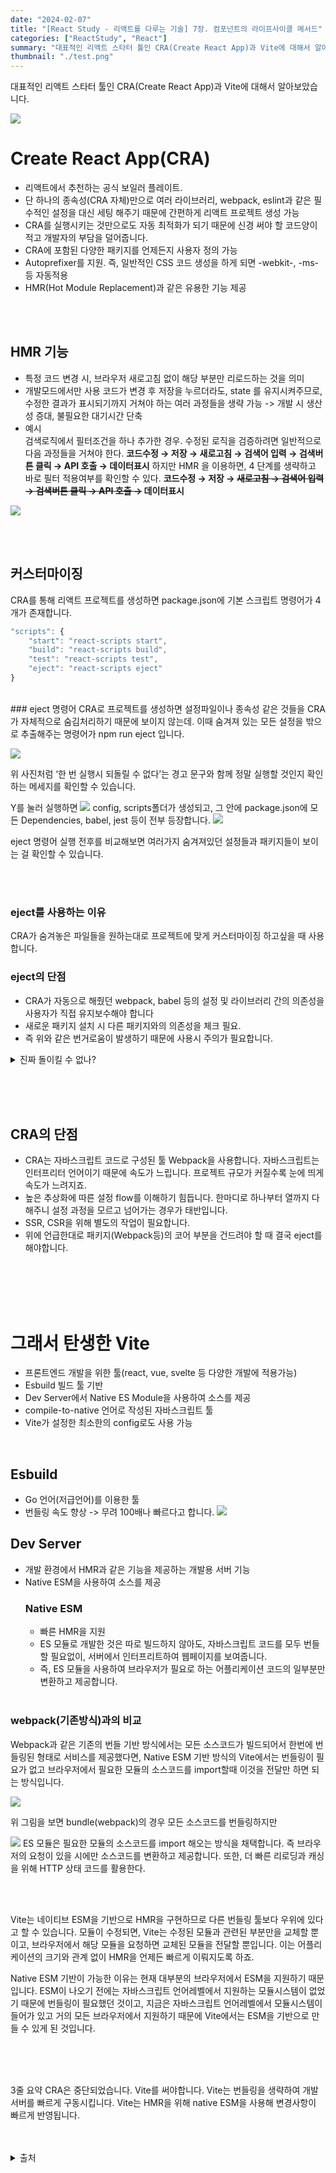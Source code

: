 ```yaml
---
date: "2024-02-07"
title: "[React Study - 리액트를 다루는 기술] 7장. 컴포넌트의 라이프사이클 메서드"
categories: ["ReactStudy", "React"]
summary: "대표적인 리액트 스타터 툴인 CRA(Create React App)과 Vite에 대해서 알아보았습니다. "
thumbnail: "./test.png"
---
```


대표적인 리액트 스타터 툴인 CRA(Create React App)과 Vite에 대해서 알아보았습니다.

![](https://velog.velcdn.com/images/dogmnil2007/post/621e53fd-8d35-4768-8924-eaf1a54cbdb2/image.png)

# Create React App(CRA)

- 리액트에서 추천하는 공식 보일러 플레이트.
- 단 하나의 종속성(CRA 자체)만으로 여러 라이브러리, webpack, eslint과 같은 필수적인 설정을 대신 세팅 해주기 때문에 간편하게 리액트 프로젝트 생성 가능
- CRA를 실행시키는 것만으로도 자동 최적화가 되기 때문에 신경 써야 할 코드양이 적고 개발자의 부담을 덜어줍니다.
- CRA에 포함된 다양한 패키지를 언제든지 사용자 정의 가능
- Autoprefixer를 지원. 즉, 일반적인 CSS 코드 생성을 하게 되면 -webkit-, -ms- 등 자동적용
- HMR(Hot Module Replacement)과 같은 유용한 기능 제공

<BR><BR>

## HMR 기능

- 특정 코드 변경 시, 브라우저 새로고침 없이 해당 부분만 리로드하는 것을 의미
- 개발모드에서만 사용
  코드가 변경 후 저장을 누르더라도, state 를 유지시켜주므로, 수정한 결과가 표시되기까지 거쳐야 하는 여러 과정들을 생략 가능 -> 개발 시 생산성 증대, 불필요한 대기시간 단축
- 예시  
  검색로직에서 필터조건을 하나 추가한 경우. 수정된 로직을 검증하려면 일반적으로 다음 과정들을 거쳐야 한다.
  **코드수정 → 저장 → 새로고침 → 검색어 입력 → 검색버튼 클릭 → API 호출 → 데이터표시**
  하지만 HMR 을 이용하면, 4 단계를 생략하고 바로 필터 적용여부를 확인할 수 있다.
  **코드수정 → 저장 → ~~새로고침 → 검색어 입력 → 검색버튼 클릭 → API 호출 →~~ 데이터표시**

![](https://velog.velcdn.com/images/dogmnil2007/post/c57933a0-d997-493b-bd8d-0cedb744b0ba/image.png)

<BR><BR>

## 커스터마이징

CRA를 통해 리액트 프로젝트를 생성하면 package.json에 기본 스크립트 명령어가 4개가 존재합니다.

```js
"scripts": {
    "start": "react-scripts start",
    "build": "react-scripts build",
    "test": "react-scripts test",
    "eject": "react-scripts eject"
}
```

  <BR>
### eject 명령어
CRA로 프로젝트를 생성하면 설정파일이나 종속성 같은 것들을 CRA가 자체적으로 숨김처리하기 때문에 보이지 않는데. 이때 숨겨져 있는 모든 설정을 밖으로 추출해주는 명령어가 npm run eject 입니다.

![](https://velog.velcdn.com/images/dogmnil2007/post/b6a910e8-b1d4-4280-811c-a1a4c69d9a36/image.png)

위 사진처럼 ‘한 번 실행시 되돌릴 수 없다’는 경고 문구와 함께 정말 실행할 것인지 확인하는 메세지를 확인할 수 있습니다.
<BR>

Y를 눌러 실행하면
![](https://velog.velcdn.com/images/dogmnil2007/post/738737ea-5e08-492c-bbb5-2efc25ef68e9/image.png)
config, scripts폴더가 생성되고, 그 안에 package.json에 모든 Dependencies, babel, jest 등이 전부 등장합니다.
![](https://velog.velcdn.com/images/dogmnil2007/post/4430abfd-f2dc-41f7-ba41-574b9565b9bd/image.png)

eject 명령어 실행 전후를 비교해보면 여러가지 숨겨져있던 설정들과 패키지들이 보이는 걸 확인할 수 있습니다.

<BR><BR>

### eject를 사용하는 이유

CRA가 숨겨놓은 파일들을 원하는대로 프로젝트에 맞게 커스터마이징 하고싶을 때 사용합니다.

### eject의 단점

- CRA가 자동으로 해줬던 webpack, babel 등의 설정 및 라이브러리 간의 의존성을 사용자가 직접 유지보수해야 합니다
- 새로운 패키지 설치 시 다른 패키지와의 의존성을 체크 필요.
- 즉 위와 같은 번거로움이 발생하기 때문에 사용시 주의가 필요합니다.

<details>

<summary>진짜 돌이킬 수 없나?</summary>

<div markdown="1">
꼭 그런것은 아닌가봅니다.

https://lovemewithoutall.github.io/it/npm-run-eject-error/

</div>

</details>

<BR><BR>
<BR>

## CRA의 단점

- CRA는 자바스크립트 코드로 구성된 툴 Webpack을 사용합니다. 자바스크립트는 인터프리터 언어이기 때문에 속도가 느립니다. 프로젝트 규모가 커질수록 눈에 띄게 속도가 느려지죠.
- 높은 추상화에 따른 설정 flow를 이해하기 힘듭니다. 한마디로 하나부터 열까지 다 해주니 설정 과정을 모르고 넘어가는 경우가 태반입니다.
- SSR, CSR을 위해 별도의 작업이 필요합니다.
- 위에 언급한대로 패키지(Webpack등)의 코어 부분을 건드려야 할 때 결국 eject를 해야합니다.

<BR><BR>
<BR><BR>

# 그래서 탄생한 Vite

- 프론트엔드 개발을 위한 툴(react, vue, svelte 등 다양한 개발에 적용가능)
- Esbuild 빌드 툴 기반
- Dev Server에서 Native ES Module을 사용하여 소스를 제공
- compile-to-native 언어로 작성된 자바스크립트 툴
- Vite가 설정한 최소한의 config로도 사용 가능

<br>

## Esbuild

- Go 언어(저급언어)를 이용한 툴
- 번들링 속도 향상 -> 무려 100배나 빠르다고 합니다.
  ![](https://velog.velcdn.com/images/dogmnil2007/post/09b55163-fab1-4841-b79e-3fd8b6642132/image.png)

## Dev Server

- 개발 환경에서 HMR과 같은 기능을 제공하는 개발용 서버 기능
- Native ESM을 사용하여 소스를 제공
  ### Native ESM
  - 빠른 HMR을 지원
  - ES 모듈로 개발한 것은 따로 빌드하지 않아도, 자바스크립트 코드를 모두 번들할 필요없이, 서버에서 인터프리트하여 웹페이지를 보여줍니다.
  - 즉, ES 모듈을 사용하여 브라우저가 필요로 하는 어플리케이션 코드의 일부분만 변환하고 제공합니다.
    <br>
    <br>


### webpack(기존방식)과의 비교

Webpack과 같은 기존의 번들 기반 방식에서는 모든 소스코드가 빌드되어서 한번에 번들링된 형태로 서비스를 제공했다면, Native ESM 기반 방식의 Vite에서는 번들링이 필요가 없고 브라우저에서 필요한 모듈의 소스코드를 import할때 이것을 전달만 하면 되는 방식입니다.

![](https://velog.velcdn.com/images/dogmnil2007/post/82fc119e-8047-487d-b837-2d22664f3d01/image.png)

위 그림을 보면 bundle(webpack)의 경우 모든 소스코드를 번들링하지만

![](https://velog.velcdn.com/images/dogmnil2007/post/ac3fede5-dd62-4557-a0e7-008c668b42f5/image.png)
ES 모듈은 필요한 모듈의 소스코드를 import 해오는 방식을 채택합니다.
즉 브라우저의 요청이 있을 시에만 소스코드를 변환하고 제공합니다.
또한, 더 빠른 리로딩과 캐싱을 위해 HTTP 상태 코드를 활용한다.

<br><br>

Vite는 네이티브 ESM을 기반으로 HMR을 구현하므로 다른 번들링 툴보다 우위에 있다고 할 수 있습니다. 모듈이 수정되면, Vite는 수정된 모듈과 관련된 부분만을 교체할 뿐이고, 브라우저에서 해당 모듈을 요청하면 교체된 모듈을 전달할 뿐입니다. 이는 어플리케이션의 크기와 관계 없이 HMR을 언제든 빠르게 이뤄지도록 하죠.

Native ESM 기반이 가능한 이유는 현재 대부분의 브라우저에서 ESM을 지원하기 때문입니다. ESM이 나오기 전에는 자바스크립트 언어레벨에서 지원하는 모듈시스템이 없었기 때문에 번들링이 필요했던 것이고, 지금은 자바스크립트 언어레벨에서 모듈시스템이 들어가 있고 거의 모든 브라우저에서 지원하기 때문에 Vite에서는 ESM을 기반으로 만들 수 있게 된 것입니다.

<br><br>
<br>

3줄 요약
CRA은 중단되었습니다. Vite를 써야합니다.
Vite는 번들링을 생략하여 개발 서버를 빠르게 구동시킵니다.
Vite는 HMR을 위해 native ESM을 사용해 변경사항이 빠르게 반영됩니다.

 <br>
 <br>
    
<details>

<summary>출처</summary>

<div markdown="1">

https://velog.io/@jaewoneee/%EB%A6%AC%EC%95%A1%ED%8A%B8-%EB%B3%B4%EC%9D%BC%EB%9F%AC%ED%94%8C%EB%A0%88%EC%9D%B4%ED%8A%B8-Create-React-App-vs-Vite

https://velog.io/@haeinah/%EB%A6%AC%EC%95%A1%ED%8A%B8-%ED%94%84%EB%A1%9C%EC%A0%9D%ED%8A%B8-%EC%B4%88%EA%B8%B0-%EC%84%A4%EC%A0%95-vite-vs-cracreate-react-app

https://vitejs.dev/guide/why.html#slow-server-start

https://analogcode.tistory.com/39

</div>

</details>
